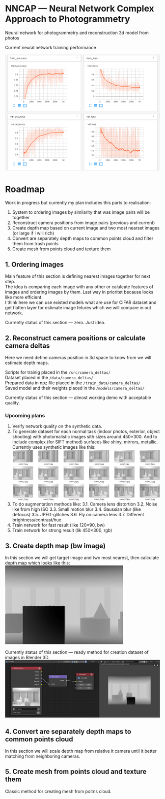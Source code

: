 # NNCAP — Neural Network Complex Approach to Photogrammetry 
Neural network for photogrammetry and reconstruction 3d model from photos

Current neural network training performance

![progress](/docs/train-results.png)

# Roadmap

Work in progress but currently my plan includes this parts to realisation:

1. System to ordering images by similarity that was image pairs will be together
2. Reconstruct camera positions from image pairs (previous and current)
3. Create depth map based on current image and two most nearset images (or large if I will rich)
4. Convert are separately depth maps to common points cloud and filter them from trash points
5. Create mesh from points cloud and texture them

## 1. Ordering images

Main feature of this section is defining nearest images together for next step.  
The idea is comparing each image with any other or calulcate features of images and ordering images by them. Last way in prioritet because looks like more efficient.  
I think here we can use existed models what are use for CIFAR dataset and get flatten layer for estimate image fetures which we will compare in out network.

Currently status of this section — zero. Just idea.

## 2. Reconstruct camera positions or calculate camera deltas

Here we need define cameras position in 3d space to know from we will estimate depth maps.

Scripts for trainig placed in the `/src/camera_deltas/`  
Dataset placed in the `/data/camera_deltas/`  
Prepared data in npz file placed in the `/train_data/camera_deltas/`  
Saved model and their weights placed in the `/models/camera_deltas/`  

Currently status of this section — almost working demo with acceptable quality.

### Upcoming plans

1. Verify network quality on the synthetic data.
2. To generate dataset for each normal task (indoor photos, exterior, object shooting) with photorealistic images sith sizes around 450×300. And to include complex (for SIFT method) surfaces like shiny, mirrors, metallic.
Currently uses synthetic images like this:
![synt images](/docs/camera_deltas__synt-images.png)
3. To do augmentation methods like:
3.1. Camera lens distortion
3.2. Noise like from high ISO
3.3. Small motion blur
3.4. Gaussian blur (like defocus)
3.5. JPEG-glitches
3.6. Fly on camera lens
3.7. Different brightness/contrast/hue
4. Train network for fast result (like 120×90, bw)
5. Train network for strong result (lik 450×300, rgb)

## 3. Create depth map (bw image)

In this section we will get target image and two most nearest, then calculate depth map which looks like this:
![depth map example](/docs/depth_map__example.png)

Currently status of this section — ready method for creation dataset of images in Blender 3D.
![method for creation dataset with depth maps](/docs/depth_map__method.png)

## 4. Convert are separately depth maps to common points cloud

In this section we will scale depth map from relative it camera until it better matching from neighboring cameras.

## 5. Create mesh from points cloud and texture them

Classic method for creating mesh from poitns cloud.
